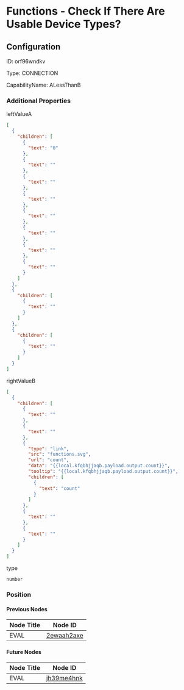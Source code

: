 # Functions - Check If There Are Usable Device Types?
## Configuration
ID:  orf96wndkv

Type: CONNECTION 

CapabilityName: ALessThanB






### Additional Properties
leftValueA
```json 
[
  {
    "children": [
      {
        "text": "0"
      },
      {
        "text": ""
      },
      {
        "text": ""
      },
      {
        "text": ""
      },
      {
        "text": ""
      },
      {
        "text": ""
      },
      {
        "text": ""
      },
      {
        "text": ""
      }
    ]
  },
  {
    "children": [
      {
        "text": ""
      }
    ]
  },
  {
    "children": [
      {
        "text": ""
      }
    ]
  }
]
```


rightValueB
```json 
[
  {
    "children": [
      {
        "text": ""
      },
      {
        "text": ""
      },
      {
        "type": "link",
        "src": "functions.svg",
        "url": "count",
        "data": "{{local.kfqbhjjaqb.payload.output.count}}",
        "tooltip": "{{local.kfqbhjjaqb.payload.output.count}}",
        "children": [
          {
            "text": "count"
          }
        ]
      },
      {
        "text": ""
      },
      {
        "text": ""
      }
    ]
  }
]
```


type
```string 
number
```





### Position

#### Previous Nodes
| Node Title | Node ID |
| :------------- | ------------ |
| EVAL | [2ewaah2axe](./2ewaah2axe.md) | 
 
 #### Future Nodes
| Node Title | Node ID |
| :------------- | ------------ |
| EVAL |[jh39me4hnk](./jh39me4hnk.md) | 